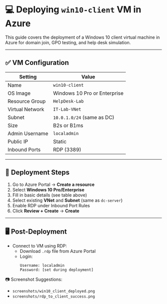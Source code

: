 # 💻 Deploying `win10-client` VM in Azure

This guide covers the deployment of a Windows 10 client virtual machine in Azure for domain join, GPO testing, and help desk simulation.

---

## ✅ VM Configuration

| Setting         | Value                   |
|----------------|-------------------------|
| Name           | `win10-client`          |
| OS Image       | Windows 10 Pro or Enterprise |
| Resource Group | `HelpDesk-Lab`          |
| Virtual Network| `IT-Lab-VNet`           |
| Subnet         | `10.0.1.0/24` (same as DC) |
| Size           | B2s or B1ms             |
| Admin Username | `localadmin`            |
| Public IP      | Static                  |
| Inbound Ports  | RDP (3389)              |

---

## 🧭 Deployment Steps

1. Go to Azure Portal → **Create a resource**
2. Select **Windows 10 Pro/Enterprise**
3. Fill in basic details (see table above)
4. Select existing **VNet** and **Subnet** (same as `dc-server`)
5. Enable RDP under Inbound Port Rules
6. Click **Review + Create** → **Create**

---

## 🖥️ Post-Deployment

- Connect to VM using RDP:
  - Download `.rdp` file from Azure Portal
  - Login:  
    ```
    Username: localadmin  
    Password: [set during deployment]
    ```

📷 Screenshot Suggestions:
- `screenshots/win10_client_deployed.png`
- `screenshots/rdp_to_client_success.png`
